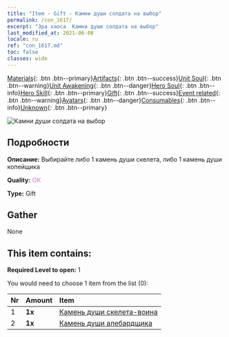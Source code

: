 ```yaml
---
title: "Item - Gift - Камни души солдата на выбор"
permalink: /con_1617/
excerpt: "Эра хаоса  Камни души солдата на выбор"
last_modified_at: 2021-06-08
locale: ru
ref: "con_1617.md"
toc: false
classes: wide
---
```

 [Materials](/ItemsRU/){: .btn .btn--primary}[Artifacts](/ItemsRU/Artifacts/){: .btn .btn--success}[Unit Soul](/ItemsRU/UnitSoul/){: .btn .btn--warning}[Unit Awakening](/ItemsRU/UnitAwakening/){: .btn .btn--danger}[Hero Soul](/ItemsRU/HeroSoul/){: .btn .btn--info}[Hero Skill](/ItemsRU/HeroSkill/){: .btn .btn--primary}[Gift](/ItemsRU/Gift/){: .btn .btn--success}[Event related](/ItemsRU/Events/){: .btn .btn--warning}[Avatars](/ItemsRU/Avatars/){: .btn .btn--danger}[Consumables](/ItemsRU/Consumables/){: .btn .btn--info}[Unknown](/ItemsRU/Unknown/){: .btn .btn--primary}

 ![Камни души солдата на выбор](/images/t/i_907233.png)

## Подробности
 **Описание:** Выбирайте либо 1 камень души скелета, либо 1 камень души копейщика

 **Quality:** <span style="color: #DA70D6">OK</span>

 **Type:** Gift

## Gather

  None

## This item contains:

 **Required Level to open:** 1

 You would need to choose 1 item from the list (0):

  | Nr | Amount |     Item    |
  |:---|:-------|:------------|
  | 1 |  **1x** | [Камень души скелета-воина](/ItemsRU/unt_297/) |  | 
  | 2 |  **1x** | [Камень души алебардщика](/ItemsRU/unt_282/) |  | 
